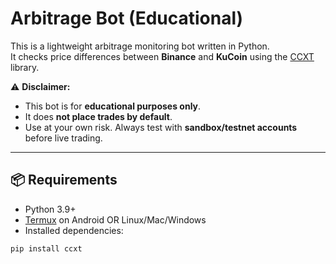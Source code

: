 # Arbitrage Bot (Educational)

This is a lightweight arbitrage monitoring bot written in Python.  
It checks price differences between **Binance** and **KuCoin** using the [CCXT](https://github.com/ccxt/ccxt) library.  

⚠️ **Disclaimer:**  
- This bot is for **educational purposes only**.  
- It does **not place trades by default**.  
- Use at your own risk. Always test with **sandbox/testnet accounts** before live trading.  

---

## 📦 Requirements

- Python 3.9+  
- [Termux](https://f-droid.org/en/packages/com.termux/) on Android OR Linux/Mac/Windows  
- Installed dependencies:  

```bash
pip install ccxt
